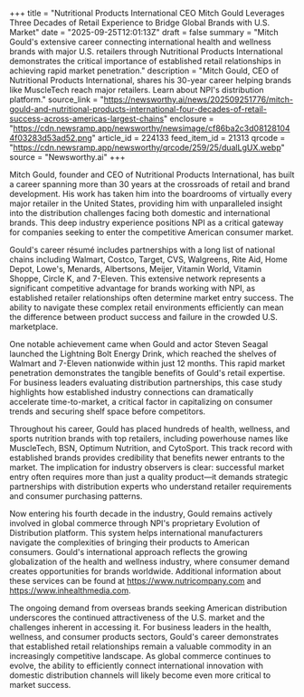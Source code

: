 +++
title = "Nutritional Products International CEO Mitch Gould Leverages Three Decades of Retail Experience to Bridge Global Brands with U.S. Market"
date = "2025-09-25T12:01:13Z"
draft = false
summary = "Mitch Gould's extensive career connecting international health and wellness brands with major U.S. retailers through Nutritional Products International demonstrates the critical importance of established retail relationships in achieving rapid market penetration."
description = "Mitch Gould, CEO of Nutritional Products International, shares his 30-year career helping brands like MuscleTech reach major retailers. Learn about NPI's distribution platform."
source_link = "https://newsworthy.ai/news/202509251776/mitch-gould-and-nutritional-products-international-four-decades-of-retail-success-across-americas-largest-chains"
enclosure = "https://cdn.newsramp.app/newsworthy/newsimage/cf86ba2c3d081281044f03283d53ad52.png"
article_id = 224133
feed_item_id = 21313
qrcode = "https://cdn.newsramp.app/newsworthy/qrcode/259/25/dualLgUX.webp"
source = "Newsworthy.ai"
+++

<p>Mitch Gould, founder and CEO of Nutritional Products International, has built a career spanning more than 30 years at the crossroads of retail and brand development. His work has taken him into the boardrooms of virtually every major retailer in the United States, providing him with unparalleled insight into the distribution challenges facing both domestic and international brands. This deep industry experience positions NPI as a critical gateway for companies seeking to enter the competitive American consumer market.</p><p>Gould's career résumé includes partnerships with a long list of national chains including Walmart, Costco, Target, CVS, Walgreens, Rite Aid, Home Depot, Lowe's, Menards, Albertsons, Meijer, Vitamin World, Vitamin Shoppe, Circle K, and 7-Eleven. This extensive network represents a significant competitive advantage for brands working with NPI, as established retailer relationships often determine market entry success. The ability to navigate these complex retail environments efficiently can mean the difference between product success and failure in the crowded U.S. marketplace.</p><p>One notable achievement came when Gould and actor Steven Seagal launched the Lightning Bolt Energy Drink, which reached the shelves of Walmart and 7-Eleven nationwide within just 12 months. This rapid market penetration demonstrates the tangible benefits of Gould's retail expertise. For business leaders evaluating distribution partnerships, this case study highlights how established industry connections can dramatically accelerate time-to-market, a critical factor in capitalizing on consumer trends and securing shelf space before competitors.</p><p>Throughout his career, Gould has placed hundreds of health, wellness, and sports nutrition brands with top retailers, including powerhouse names like MuscleTech, BSN, Optimum Nutrition, and CytoSport. This track record with established brands provides credibility that benefits newer entrants to the market. The implication for industry observers is clear: successful market entry often requires more than just a quality product—it demands strategic partnerships with distribution experts who understand retailer requirements and consumer purchasing patterns.</p><p>Now entering his fourth decade in the industry, Gould remains actively involved in global commerce through NPI's proprietary Evolution of Distribution platform. This system helps international manufacturers navigate the complexities of bringing their products to American consumers. Gould's international approach reflects the growing globalization of the health and wellness industry, where consumer demand creates opportunities for brands worldwide. Additional information about these services can be found at <a href="https://www.nutricompany.com" rel="nofollow" target="_blank">https://www.nutricompany.com</a> and <a href="https://www.inhealthmedia.com" rel="nofollow" target="_blank">https://www.inhealthmedia.com</a>.</p><p>The ongoing demand from overseas brands seeking American distribution underscores the continued attractiveness of the U.S. market and the challenges inherent in accessing it. For business leaders in the health, wellness, and consumer products sectors, Gould's career demonstrates that established retail relationships remain a valuable commodity in an increasingly competitive landscape. As global commerce continues to evolve, the ability to efficiently connect international innovation with domestic distribution channels will likely become even more critical to market success.</p>